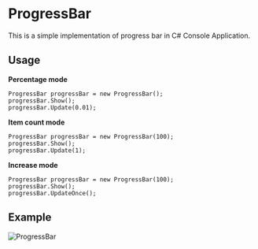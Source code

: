 # ProgressBar
This is a simple implementation of progress bar in C# Console Application.

## Usage
**Percentage mode**
```
ProgressBar progressBar = new ProgressBar();
progressBar.Show();
progressBar.Update(0.01);
```
**Item count mode**
```
ProgressBar progressBar = new ProgressBar(100);
progressBar.Show();
progressBar.Update(1);
```
**Increase mode**
```
ProgressBar progressBar = new ProgressBar(100);
progressBar.Show();
progressBar.UpdateOnce();
```

## Example

![ProgressBar](https://user-images.githubusercontent.com/7996256/110447591-59ff9200-80fb-11eb-89a3-998c1c4c7974.gif)
